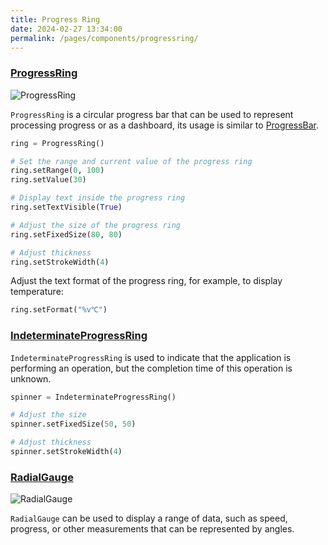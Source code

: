 ```yaml
---
title: Progress Ring
date: 2024-02-27 13:34:00
permalink: /pages/components/progressring/
---
```


### [ProgressRing](https://pyqt-fluent-widgets.readthedocs.io/en/latest/autoapi/qfluentwidgets/components/widgets/progress_ring/index.html#qfluentwidgets.components.widgets.progress_ring.ProgressRing)

![ProgressRing](/img/components/progressring/ProgressRing.png)

`ProgressRing` is a circular progress bar that can be used to represent processing progress or as a dashboard, its usage is similar to [ProgressBar](/zh/pages/components/progressbar).

```python
ring = ProgressRing()

# Set the range and current value of the progress ring
ring.setRange(0, 100)
ring.setValue(30)

# Display text inside the progress ring
ring.setTextVisible(True)

# Adjust the size of the progress ring
ring.setFixedSize(80, 80)

# Adjust thickness
ring.setStrokeWidth(4)
```

Adjust the text format of the progress ring, for example, to display temperature:
```python
ring.setFormat("%v℃")
```

### [IndeterminateProgressRing](https://pyqt-fluent-widgets.readthedocs.io/en/latest/autoapi/qfluentwidgets/components/widgets/progress_ring/index.html#qfluentwidgets.components.widgets.progress_ring.IndeterminateProgressRing)

`IndeterminateProgressRing` is used to indicate that the application is performing an operation, but the completion time of this operation is unknown.

```python
spinner = IndeterminateProgressRing()

# Adjust the size
spinner.setFixedSize(50, 50)

# Adjust thickness
spinner.setStrokeWidth(4)
```

### [RadialGauge](https://qfluentwidgets.com/price)

![RadialGauge](/img/components/progressring/RadialGauge.png)

`RadialGauge` can be used to display a range of data, such as speed, progress, or other measurements that can be represented by angles.